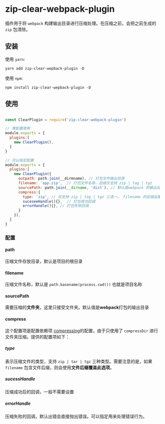 # zip-clear-webpack-plugin

插件用于将 `webpack` 构建输出目录进行压缩处理。在压缩之前，会把之前生成的 `zip` 包清除。

## 安装

使用 `yarn`:
```
yarn add zip-clear-wepback-plugin -D
```

使用 `npm`:
```
npm install zip-clear-wepback-plugin -D
```


## 使用

```javascript

const ClearPlugin = require('zip-clear-webpack-plugin')

// 零配置使用
module.exports = {
  plugins:[
    new ClearPlugin(),
  ]
}

// 可以指定配置
module.exports = {
  plugins:[
    new ClearPlugin({
      outpath: path.join(__dirmname), // 打包文件输出目录 
      filename: 'app.zip',  // 打包文件名称，后缀仅支持 zip | tag | tgz
      sourcePath: path.join(__dirname, 'dist'), // 默认是webpack 的输出目录
      compress:{
        type: 'zip', // 仅支持 zip | tag | tgz 三选一。 filename 的后缀会覆盖此选项
        suceseeHandle(){},  // 打包成功回调
        errorHandle(){}, // 打包失败回调
      }
    }),
  ]
}

```

### 配置

#### path

压缩文件存放目录，默认是项目的根目录

#### filename

压缩文件名称，默认是 `path.basename(process.cwd())` 也就是项目名称

#### sourcePath

需要压缩的**文件夹**，这里只接受文件夹。默认值是**webpack**打包的输出目录

#### compress

这个配置项是配置依赖项 [compressing](https://www.npmjs.com/package/compressing)的配置，由于只使用了 `compressDir` 进行文件夹压缩。提供的配置项如下：

##### type

表示压缩文件的类型，支持 `zip | tar | tgz` 三种类型。需要注意的是，如果 `filename` 包含文件后缀，则会使用**文件后缀覆盖此选项**。


##### sucessHandle

压缩成功后的回调，一般不需要设置

##### errorHandle

压缩失败的回调，默认出错会直接抛出错误。可以指定用来处理错误行为。



